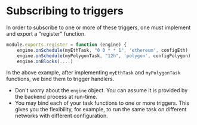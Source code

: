 # Subscribing to triggers
In order to subscribe to one or more of these triggers, one must implement and export a "register" function.

```javascript
module.exports.register = function (engine) {
    engine.onSchedule(myEthTask, "0 0 * * 1", 'ethereum', configEth)
    engine.onSchedule(myPolygonTask, "12h", 'polygon', configPolygon)
    engine.onBlocks(....)
```

In the above example, after implementing `myEthTask` and `myPolygonTask` functions, we bind them to trigger handlers.
- Don't worry about the `engine` object. You can assume it is provided by the backend process at run-time.
- You may bind each of your task functions to one or more triggers. This gives you the flexibility, for example, to run the same task on different networks with different configuration.